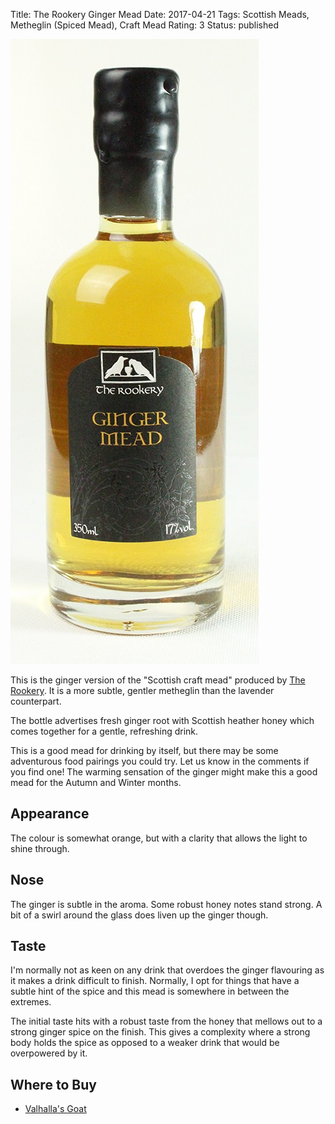 Title: The Rookery Ginger Mead
Date: 2017-04-21
Tags: Scottish Meads, Metheglin (Spiced Mead), Craft Mead
Rating: 3
Status: published

![Picture of Rookery Ginger Mead](/images/rookery-ginger-mead.jpg)

This is the ginger version of the "Scottish craft mead" produced by
[The Rookery](/the-rookery/). It is a more subtle, gentler metheglin
than the lavender counterpart.

The bottle advertises fresh ginger root with Scottish heather honey
which comes together for a gentle, refreshing drink.

<!-- PELICAN_END_SUMMARY -->

This is a good mead for drinking by itself, but there may be some
adventurous food pairings you could try. Let us know in the comments
if you find one! The warming sensation of the ginger might make this a
good mead for the Autumn and Winter months.

## Appearance

The colour is somewhat orange, but with a clarity that allows the
light to shine through.

## Nose

The ginger is subtle in the aroma. Some robust honey notes stand
strong. A bit of a swirl around the glass does liven up the ginger though.

## Taste

I'm normally not as keen on any drink that overdoes the ginger
flavouring as it makes a drink difficult to finish. Normally, I opt
for things that have a subtle hint of the spice and this mead is
somewhere in between the extremes.

The initial taste hits with a robust taste from the honey that mellows
out to a strong ginger spice on the finish. This gives a complexity
where a strong body holds the spice as opposed to a weaker drink that
would be overpowered by it.

## Where to Buy

* [Valhalla's Goat](https://www.valhallasgoat.com/the-rookery-ginger-mead-350ml)
